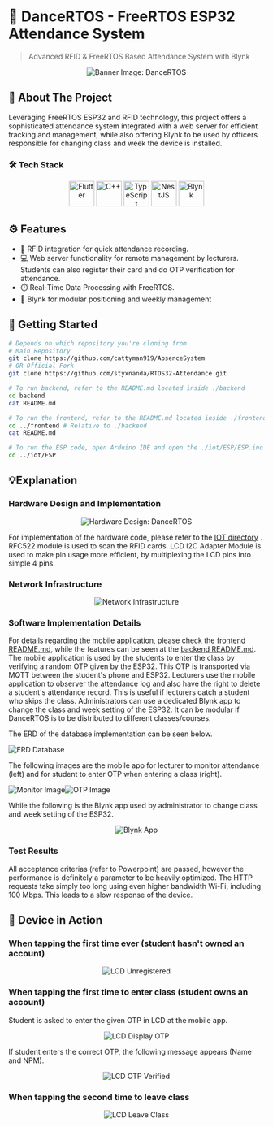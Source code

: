 # 🚀 DanceRTOS - FreeRTOS ESP32 Attendance System

> Advanced RFID & FreeRTOS Based Attendance System with Blynk

<div align="center">
  <img src="others/images/Banner DanceRTOS.png" alt="Banner Image: DanceRTOS"/>
</div>

## 🌟 About The Project

Leveraging FreeRTOS ESP32 and RFID technology, this project offers a sophisticated attendance system integrated with a web server for efficient tracking and management, while also offering Blynk to be used by officers responsible for changing class and week the device is installed.

### 🛠️ Tech Stack

<div align="center">
  <img src="https://user-images.githubusercontent.com/25181517/186150365-da1eccce-6201-487c-8649-45e9e99435fd.png" alt="Flutter" width="50"/>
  <img src="https://user-images.githubusercontent.com/25181517/192106073-90fffafe-3562-4ff9-a37e-c77a2da0ff58.png" alt="C++" width="50"/>
  <img src="https://user-images.githubusercontent.com/25181517/183890598-19a0ac2d-e88a-4005-a8df-1ee36782fde1.png" alt="TypeScript" width="50"/>
  <img src="https://github.com/marwin1991/profile-technology-icons/assets/136815194/519bfaf3-c242-431e-a269-876979f05574" alt="NestJS" width="50"/>
  <img src="https://avatars.githubusercontent.com/u/11541426?v=4" alt="Blynk" width="50"/>
</div>

## ⚙️ Features

- 📡 RFID integration for quick attendance recording.
- 💻 Web server functionality for remote management by lecturers. Students can also register their card and do OTP verification for attendance.
- ⏱️ Real-Time Data Processing with FreeRTOS.
- 📱 Blynk for modular positioning and weekly management

## 🚀 Getting Started

```bash
# Depends on which repository you're cloning from
# Main Repository
git clone https://github.com/cattyman919/AbsenceSystem
# OR Official Fork
git clone https://github.com/styxnanda/RTOS32-Attendance.git

# To run backend, refer to the README.md located inside ./backend
cd backend
cat README.md

# To run the frontend, refer to the README.md located inside ./frontend
cd ../frontend # Relative to ./backend
cat README.md

# To run the ESP code, open Arduino IDE and open the ./iot/ESP/ESP.ino file
cd ../iot/ESP
```

## 💡Explanation
### Hardware Design and Implementation
<div align="center">
  <img src="others/images/Hardware Implementation.png" alt="Hardware Design: DanceRTOS"/>
</div>

For implementation of the hardware code, please refer to the [IOT directory](./iot/) . RFC522 module is used to scan the RFID cards. LCD I2C Adapter Module is used to make pin usage more efficient, by multiplexing the LCD pins into simple 4 pins.

### Network Infrastructure
<div align="center">
  <img src="others/images/Network Scenario.png" alt="Network Infrastructure"/>
</div>

### Software Implementation Details
For details regarding the mobile application, please check the [frontend README.md](./frontend/README.md), while the features can be seen at the [backend README.md](./backend/README.md). The mobile application is used by the students to enter the class by verifying a random OTP given by the ESP32. This OTP is transported via MQTT between the student's phone and ESP32. Lecturers use the mobile application to observer the attendance log and also have the right to delete a student's attendance record. This is useful if lecturers catch a student who skips the class. Administrators can use a dedicated Blynk app to change the class and week setting of the ESP32. It can be modular if DanceRTOS is to be distributed to different classes/courses.

The ERD of the database implementation can be seen below.

<div align="center" style="display: flex">
  <img src="others/images/ERD Database.jpg" alt="ERD Database"/>
</div>

The following images are the mobile app for lecturer to monitor attendance (left) and for student to enter OTP when entering a class (right).

<div align="center" style="display: flex">
  <img src="others/images/App1.png" alt="Monitor Image"/>
  <img src="others/images/App2.png" alt="OTP Image"/>
</div>

While the following is the Blynk app used by administrator to change class and week setting of the ESP32.

<div align="center">
  <img src="others/images/Blynk1.png" alt="Blynk App">
</div>

### Test Results
All acceptance criterias (refer to Powerpoint) are passed, however the performance is definitely a parameter to be heavily optimized. The HTTP requests take simply too long using even higher bandwidth Wi-Fi, including 100 Mbps. This leads to a slow response of the device.

## 📸 Device in Action

### When tapping the first time ever (student hasn't owned an account)

<div align="center">
  <img src="others/images/LCD First Ever Tap.png" alt="LCD Unregistered">
</div>

### When tapping the first time to enter class (student owns an account)
Student is asked to enter the given OTP in LCD at the mobile app.
<div align="center">
  <img src="others/images/LCD-OTP.png" alt="LCD Display OTP">
</div>

If student enters the correct OTP, the following message appears (Name and NPM).

<div align="center">
  <img src="others/images/LCD-OTP-Verified.png" alt="LCD OTP Verified">
</div>

### When tapping the second time to leave class
<div align="center">
  <img src="others/images/LCD-Leave.png" alt="LCD Leave Class">
</div>